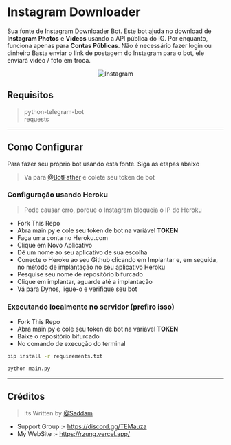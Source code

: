 # Instagram Downloader

Sua fonte de Instagram Downloader Bot. Este bot ajuda no download de __Instagram Photos__ e __Videos__ usando a API pública do IG. Por enquanto, funciona apenas para **Contas Públicas**. Não é necessário fazer login ou dinheiro Basta enviar o link de postagem do Instagram para o bot, ele enviará vídeo / foto em troca.

<p align="center">
  <img src="https://sm.ign.com/ign_in/screenshot/default/ig-glyph001-74am_dp6a.jpg" alt="Instagram"/>
</p>

## Requisitos

> python-telegram-bot\
> requests

---

## Como Configurar

Para fazer seu próprio bot usando esta fonte. Siga as etapas abaixo

> Vá para [@BotFather](https://t.me/botfather) e colete seu token de bot


### Configuração usando Heroku

> Pode causar erro, porque o Instagram bloqueia o IP do Heroku

* Fork This Repo
* Abra main.py e cole seu token de bot na variável __TOKEN__
* Faça uma conta no Heroku.com
* Clique em Novo Aplicativo
* Dê um nome ao seu aplicativo de sua escolha
* Conecte o Heroku ao seu Github clicando em Implantar e, em seguida, no método de implantação no seu aplicativo Heroku
* Pesquise seu nome de repositório bifurcado
* Clique em implantar, aguarde até a implantação
* Vá para Dynos, ligue-o e verifique seu bot

### Executando localmente no servidor (prefiro isso)

* Fork This Repo
* Abra main.py e cole seu token de bot na variável __TOKEN__
* Baixe o repositório bifurcado
* No comando de execução do terminal
```bash
pip install -r requirements.txt

python main.py
```
---

## Créditos

> Its Written by [@Saddam](https://t.me/sssasdasd)
* Support Group :- https://discord.gg/TEMauza
* My WebSite :- https://rzung.vercel.app/
